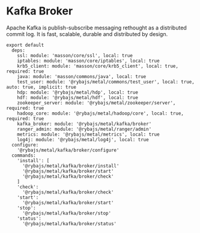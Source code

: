 
# Kafka Broker

Apache Kafka is publish-subscribe messaging rethought as a distributed commit
log. It is fast, scalable, durable and distributed by design.

    export default
      deps:
        ssl: module: 'masson/core/ssl', local: true
        iptables: module: 'masson/core/iptables', local: true
        krb5_client: module: 'masson/core/krb5_client', local: true, required: true
        java: module: 'masson/commons/java', local: true
        test_user: module: '@rybajs/metal/commons/test_user', local: true, auto: true, implicit: true
        hdp: module: '@rybajs/metal/hdp', local: true
        hdf: module: '@rybajs/metal/hdf', local: true
        zookeeper_server: module: '@rybajs/metal/zookeeper/server', required: true
        hadoop_core: module: '@rybajs/metal/hadoop/core', local: true, required: true
        kafka_broker: module: '@rybajs/metal/kafka/broker'
        ranger_admin: module: '@rybajs/metal/ranger/admin'
        metrics: module: '@rybajs/metal/metrics', local: true
        log4j: module: '@rybajs/metal/log4j', local: true
      configure:
        '@rybajs/metal/kafka/broker/configure'
      commands:
        'install': [
          '@rybajs/metal/kafka/broker/install'
          '@rybajs/metal/kafka/broker/start'
          '@rybajs/metal/kafka/broker/check'
        ]
        'check':
          '@rybajs/metal/kafka/broker/check'
        'start':
          '@rybajs/metal/kafka/broker/start'
        'stop':
          '@rybajs/metal/kafka/broker/stop'
        'status':
          '@rybajs/metal/kafka/broker/status'
